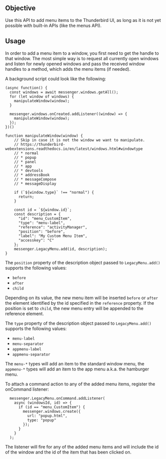 ## Objective

Use this API to add menu items to the Thunderbird UI, as long as it is not yet possible with built-in APIs (like the menus API).

## Usage

In order to add a menu item to a window, you first need to get the handle to that window. The most simple way is to request all currently open windows
and listen for newly opened windows and pass the received window handles to a method, which adds the menu items (if needed).

A background script could look like the following:

```
(async function() {
  const windows = await messenger.windows.getAll();
  for (let window of windows) {
    manipulateWindow(window);
  }

  messenger.windows.onCreated.addListener((window) => {
    manipulateWindow(window);
  });
})()

function manipulateWindow(window) {
    // Skip in case it is not the window we want to manipulate.
    // https://thunderbird-webextensions.readthedocs.io/en/latest/windows.html#windowtype
    // * normal
    // * popup
    // * panel
    // * app
    // * devtools
    // * addressBook
    // * messageCompose
    // * messageDisplay

    if (`${window.type}` !== "normal") {
      return;
    }

    const id = `${window.id}`;
    const description = {
      "id": "menu_CustomItem",
      "type": "menu-label",
      "reference": "activityManager",
      "position": "before",
      "label": "My Custom Menu Item",
      "accesskey": "C"
    };
    messenger.LegacyMenu.add(id, description);
}

```

The `position` property of the description object passed to `LegacyMenu.add()` supports the following values:

-   `before`
-   `after`
-   `child`

Depending on its value, the new menu item will be inserted `before` or `after` the element identified by the id specified in the `reference` property.
If the position is set to `child`, the new menu entry will be appended to the reference element.

The `type` property of the description object passed to `LegacyMenu.add()` supports the following values:

-   `menu-label`
-   `menu-separator`
-   `appmenu-label`
-   `appmenu-separator`

The `menu-*` types will add an item to the standard window menu, the `appmenu-*` types will add an item to the app menu a.k.a. the hamburger menu.

To attach a command action to any of the added menu items, register the onCommand listener:

```
  messenger.LegacyMenu.onCommand.addListener(
    async (windowsId, id) => {
      if (id == "menu_CustomItem") {
        messenger.windows.create({
          url: "popup.html",
          type: "popup"
        });
      }
    }
  );

```

The listener will fire for any of the added menu items and will include the id of the window and the id of the item that has been clicked on.
